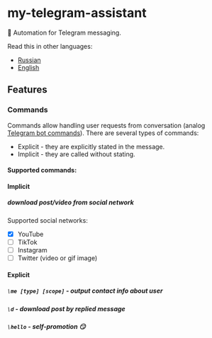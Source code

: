 # my-telegram-assistant
:robot: Automation for Telegram messaging.

Read this in other languages:
* [Russian](README.ru.md)
* [English](README.md)

## Features

### Commands
Commands allow handling user requests from conversation (analog [Telegram bot commands](https://core.telegram.org/bots)).
There are several types of commands:
* Explicit - they are explicitly stated in the message.
* Implicit - they are called without stating.

#### Supported commands:

#### Implicit
##### download post/video from social network
Supported social networks:
* [x] YouTube
* [ ] TikTok
* [ ] Instagram
* [ ] Twitter (video or gif image)

#### Explicit
##### `\me [type] [scope]` - output contact info about user
##### `\d` - download post by replied message
##### `\hello` - self-promotion :smirk: